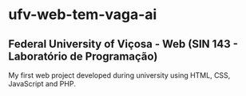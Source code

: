# ufv-web-tem-vaga-ai
## Federal University of Viçosa - Web (SIN 143 - Laboratório de Programação)
My first web project developed during university using HTML, CSS, JavaScript and PHP.
